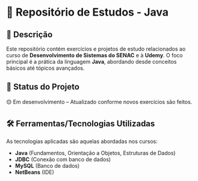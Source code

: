 # 🚀 Repositório de Estudos - Java
## 📌 Descrição  
Este repositório contém exercícios e projetos de estudo relacionados ao curso de **Desenvolvimento de Sistemas do SENAC** e à **Udemy**. O foco principal é a prática da linguagem **Java**, abordando desde conceitos básicos até tópicos avançados.
## 🚧 Status do Projeto  
🟡 Em desenvolvimento – Atualizado conforme novos exercícios são feitos.
## 🛠 Ferramentas/Tecnologias Utilizadas  
As tecnologias aplicadas são aquelas abordadas nos cursos:  
- **Java** (Fundamentos, Orientação a Objetos, Estruturas de Dados)  
- **JDBC** (Conexão com banco de dados)  
- **MySQL** (Banco de dados)  
- **NetBeans** (IDE)
